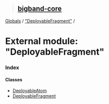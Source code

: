 > ## [bigband-core](../README.md)

[Globals](../globals.md) / ["DeployableFragment"](_deployablefragment_.md) /

# External module: "DeployableFragment"

### Index

#### Classes

* [DeployableAtom](../classes/_deployablefragment_.deployableatom.md)
* [DeployableFragment](../classes/_deployablefragment_.deployablefragment.md)